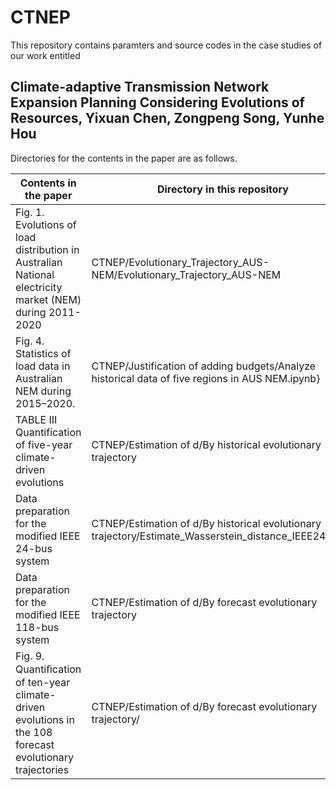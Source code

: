 # CTNEP

This repository contains paramters and source codes in the case studies of our work entitled 

## Climate-adaptive Transmission Network Expansion Planning Considering Evolutions of Resources, Yixuan Chen, Zongpeng Song, Yunhe Hou ##

Directories for the contents in the paper are as follows.

| Contents in the paper  | Directory in this repository  | 
| ------------- | ------------- |
| Fig. 1. Evolutions of load distribution in Australian National electricity market (NEM) during 2011-2020 | CTNEP/Evolutionary_Trajectory_AUS-NEM/Evolutionary_Trajectory_AUS-NEM   |
| Fig. 4. Statistics of load data in Australian NEM during 2015–2020. |  CTNEP/Justification of adding budgets/Analyze historical data of five regions in AUS NEM.ipynb} |
| TABLE III Quantification of five-year climate-driven evolutions |   CTNEP/Estimation of d/By historical evolutionary trajectory |
| Data preparation for the modified IEEE 24-bus system | CTNEP/Estimation of d/By historical evolutionary trajectory/Estimate_Wasserstein_distance_IEEE24.ipynb|
| Data preparation for  the modified IEEE 118-bus system | CTNEP/Estimation of d/By forecast evolutionary trajectory|
|Fig. 9. Quantiﬁcation of ten-year climate-driven evolutions in the 108 forecast evolutionary trajectories | CTNEP/Estimation of d/By forecast evolutionary trajectory/|

